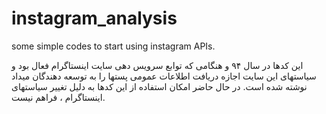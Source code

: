 # instagram_analysis
some simple codes to start using instagram APIs.

این کدها در سال ۹۴ و هنگامی که توابع سرویس دهی سایت اینستاگرام فعال بود و سیاستهای این سایت اجازه دریافت اطلاعات عمومی پستها را به توسعه دهندگان میداد نوشته شده است. در حال حاضر امکان استفاده از این کدها به دلیل تغییر سیاستهای اینستاگرام ، فراهم نیست. 
